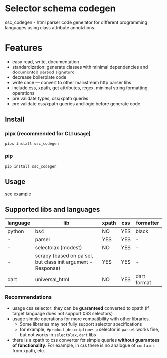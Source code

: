 # Selector schema codegen

ssc_codegen - html parser code generator for different programming languages using class attribute annotations.


# Features
- easy read, write, documentation
- standardization: generate classes with minimal dependencies and documented parsed signature
- decrease boilerplate code
- write once — convert to other mainstream http parser libs
- include css, xpath, get attributes, regex, minimal string formatting operations
- pre validate types, css/xpath queries
- pre validate css/xpath queries and logic before generate code

## Install

### pipx (recommended for CLI usage)

```shell
pipx install ssc_codegen
```

### pip

```shell
pip install ssc_codegen
```

## Usage

see [example](example)

## Supported libs and languages

| language | lib                                                          | xpath | css | formatter   |
|----------|--------------------------------------------------------------|-------|-----|-------------|
| python   | bs4                                                          | NO    | YES | black       |
| -        | parsel                                                       | YES   | YES | -           |
| -        | selectolax (modest)                                          | NO    | YES | -           |
| -        | scrapy (based on parsel, but class init argument - Response) | YES   | YES | -           |
| dart     | universal_html                                               | NO    | YES | dart format |



### Recommendations

- usage css selector: they can be **guaranteed** converted to xpath (if target language does not support CSS selectors)
- usage simple operations for more compatibility with other libraries. 
  - Some libraries may not fully support selector specifications
  - for example, `#product_description+ p` selector in `parsel` works fine, but not works in `selectolax`, `dart` libs
- there is a xpath to css converter for simple queries **without guarantees of functionality**. 
For example, in css there is no analogue of `contains` from xpath, etc.
